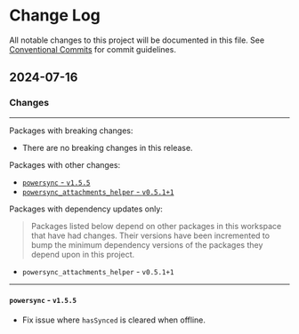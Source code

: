# Change Log

All notable changes to this project will be documented in this file.
See [Conventional Commits](https://conventionalcommits.org) for commit guidelines.

## 2024-07-16

### Changes

---

Packages with breaking changes:

 - There are no breaking changes in this release.

Packages with other changes:

 - [`powersync` - `v1.5.5`](#powersync---v155)
 - [`powersync_attachments_helper` - `v0.5.1+1`](#powersync_attachments_helper---v0511)

Packages with dependency updates only:

> Packages listed below depend on other packages in this workspace that have had changes. Their versions have been incremented to bump the minimum dependency versions of the packages they depend upon in this project.

 - `powersync_attachments_helper` - `v0.5.1+1`

---

#### `powersync` - `v1.5.5`

 - Fix issue where `hasSynced` is cleared when offline.

